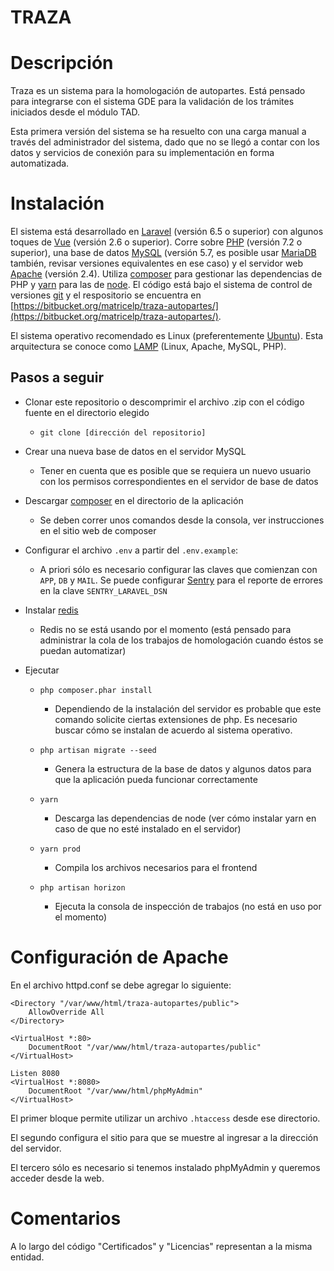 # TRAZA

# Descripción

Traza es un sistema para la homologación de autopartes. Está pensado para integrarse con el sistema GDE para la validación de los trámites iniciados desde el módulo TAD.

Esta primera versión del sistema se ha resuelto con una carga manual a través del administrador del sistema, dado que no se llegó a contar con los datos y servicios de conexión para su implementación en forma automatizada.

# Instalación

El sistema está desarrollado en [Laravel](https://laravel.com/) (versión 6.5 o superior) con algunos toques de [Vue](https://vuejs.org/) (versión 2.6 o superior). Corre sobre [PHP](https://www.php.net/) (versión 7.2 o superior), una base de datos [MySQL](https://www.mysql.com/) (versión 5.7, es posible usar [MariaDB](https://mariadb.org/) también, revisar versiones equivalentes en ese caso) y el servidor web [Apache](http://httpd.apache.org/) (versión 2.4). Utiliza [composer](https://getcomposer.org/) para gestionar las dependencias de PHP y [yarn](https://yarnpkg.com/) para las de [node](https://nodejs.org/). El código está bajo el sistema de control de versiones [git](https://git-scm.com/) y el respositorio se encuentra en [https://bitbucket.org/matricelp/traza-autopartes/](https://bitbucket.org/matricelp/traza-autopartes/).

El sistema operativo recomendado es Linux (preferentemente [Ubuntu](https://ubuntu.com/)). Esta arquitectura se conoce como [LAMP](https://en.wikipedia.org/wiki/LAMP_(software_bundle)) (Linux, Apache, MySQL, PHP). 

## Pasos a seguir

- Clonar este repositorio o descomprimir el archivo .zip con el código fuente en el directorio elegido
  - `git clone [dirección del repositorio]`

- Crear una nueva base de datos en el servidor MySQL
  - Tener en cuenta que es posible que se requiera un nuevo usuario con los permisos correspondientes en el servidor de base de datos


- Descargar [composer](https://getcomposer.org/download/) en el directorio de la aplicación
  - Se deben correr unos comandos desde la consola, ver instrucciones en el sitio web de composer

- Configurar el archivo `.env` a partir del `.env.example`:
  - A priori sólo es necesario configurar las claves que comienzan con `APP`, `DB` y `MAIL`. Se puede configurar [Sentry](https://sentry.io/) para el reporte de errores en la clave `SENTRY_LARAVEL_DSN`

- Instalar [redis](https://redis.io/download)
  - Redis no se está usando por el momento (está pensado para administrar la cola de los trabajos de homologación cuando éstos se puedan automatizar)


- Ejecutar 
  - `php composer.phar install`
    - Dependiendo de la instalación del servidor es probable que este comando solicite ciertas extensiones de php. Es necesario buscar cómo se instalan de acuerdo al sistema operativo.

  - `php artisan migrate --seed`
    - Genera la estructura de la base de datos y algunos datos para que la aplicación pueda funcionar correctamente

  - `yarn`
    - Descarga las dependencias de node (ver cómo instalar yarn en caso de que no esté instalado en el servidor)

  - `yarn prod`
    - Compila los archivos necesarios para el frontend

  - `php artisan horizon`
    - Ejecuta la consola de inspección de trabajos (no está en uso por el momento)

# Configuración de Apache

En el archivo httpd.conf se debe agregar lo siguiente:

```
<Directory "/var/www/html/traza-autopartes/public">
    AllowOverride All
</Directory>

<VirtualHost *:80>
    DocumentRoot "/var/www/html/traza-autopartes/public"
</VirtualHost>

Listen 8080
<VirtualHost *:8080>
    DocumentRoot "/var/www/html/phpMyAdmin"
</VirtualHost>
```

El primer bloque permite utilizar un archivo `.htaccess` desde ese directorio.

El segundo configura el sitio para que se muestre al ingresar a la dirección del servidor.

El tercero sólo es necesario si tenemos instalado phpMyAdmin y queremos acceder desde la web.

# Comentarios

A lo largo del código "Certificados" y "Licencias" representan a la misma entidad.
